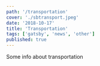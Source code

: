 ```yaml
---
path: '/transportation'
cover: './sbtransport.jpeg'
date: '2018-10-17'
title: 'Transportation'
tags: ['gatsby', 'news', 'other']
published: true
---
```


Some info about transportation

